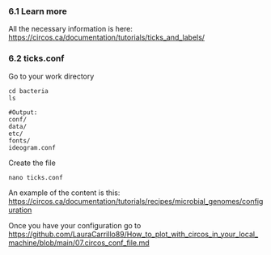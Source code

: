### 6.1 Learn more
All the necessary information is here: https://circos.ca/documentation/tutorials/ticks_and_labels/

### 6.2 ticks.conf
Go to your work directory

```
cd bacteria
ls
```

```
#Output:
conf/
data/
etc/
fonts/
ideogram.conf
```

Create the file

```
nano ticks.conf
```

An example of the content is this: https://circos.ca/documentation/tutorials/recipes/microbial_genomes/configuration

Once you have your configuration go to https://github.com/LauraCarrillo89/How_to_plot_with_circos_in_your_local_machine/blob/main/07.circos_conf_file.md
